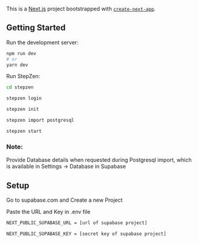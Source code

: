 This is a [Next.js](https://nextjs.org/) project bootstrapped with [`create-next-app`](https://github.com/vercel/next.js/tree/canary/packages/create-next-app).

## Getting Started


Run the development server:

```bash
npm run dev
# or
yarn dev
```

Run StepZen:

```bash
cd stepzen

stepzen login

stepzen init

stepzen import postgresql

stepzen start
```

### Note:

Provide Database details when requested during Postgresql import, which is available in Settings -> Database in Supabase

## Setup

Go to supabase.com and Create a new Project

Paste the URL and Key in .env file

```bash
NEXT_PUBLIC_SUPABASE_URL = [url of supabase project]

NEXT_PUBLIC_SUPABASE_KEY = [secret key of supabase project]
```


